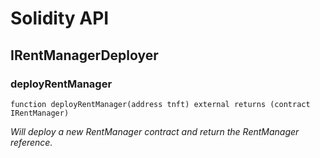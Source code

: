 # Solidity API

## IRentManagerDeployer

### deployRentManager

```solidity
function deployRentManager(address tnft) external returns (contract IRentManager)
```

_Will deploy a new RentManager contract and return the RentManager reference._

